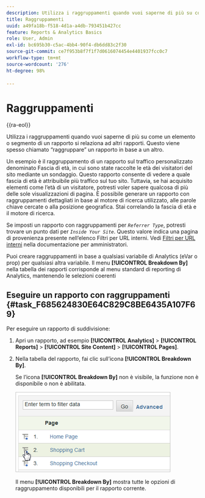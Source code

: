 ```yaml
---
description: Utilizza i raggruppamenti quando vuoi saperne di più su come un elemento o segmento di un rapporto si relaziona ad altri rapporti. Questo viene spesso chiamato “raggruppare” un rapporto in base a un altro.
title: Raggruppamenti
uuid: a49fa18b-f518-4d1a-a4db-793451b427cc
feature: Reports & Analytics Basics
role: User, Admin
exl-id: bc695b30-c5ac-4bb4-90f4-db6dd83c2f30
source-git-commit: ce7f953b8f7f1f7d0616074454e4401937fcc0c7
workflow-type: tm+mt
source-wordcount: '276'
ht-degree: 98%

---
```


# Raggruppamenti

{{ra-eol}}

Utilizza i raggruppamenti quando vuoi saperne di più su come un elemento o segmento di un rapporto si relaziona ad altri rapporti. Questo viene spesso chiamato “raggruppare” un rapporto in base a un altro.

Un esempio è il raggruppamento di un rapporto sul traffico personalizzato denominato Fascia di età, in cui sono state raccolte le età dei visitatori del sito mediante un sondaggio. Questo rapporto consente di vedere a quale fascia di età è attribuibile più traffico sul tuo sito. Tuttavia, se hai acquisito elementi come l’età di un visitatore, potresti voler sapere qualcosa di più delle sole visualizzazioni di pagina. È possibile generare un rapporto con raggruppamenti dettagliati in base al motore di ricerca utilizzato, alle parole chiave cercate o alla posizione geografica. Stai correlando la fascia di età e il motore di ricerca.

Se imposti un rapporto con raggruppamenti per *`Referrer Type`*, potresti trovare un punto dati per *`Inside Your Site`*. Questo valore indica una pagina di provenienza presente nell’elenco Filtri per URL interni. Vedi [Filtri per URL interni](/help/admin/admin/c-manage-report-suites/c-edit-report-suites/general/internal-url-filter-admin.md) nella documentazione per amministratori.

Puoi creare raggruppamenti in base a qualsiasi variabile di Analytics (eVar o prop) per qualsiasi altra variabile. Il menu **[!UICONTROL Breakdown By]** nella tabella dei rapporti corrisponde al menu standard di reporting di Analytics, mantenendo le selezioni coerenti

## Eseguire un rapporto con raggruppamenti {#task_F685624830E64C829C8BE6435A107F69}

Per eseguire un rapporto di suddivisione:

<!-- 

t_reports_breakdown.xml

 -->

1. Apri un rapporto, ad esempio **[!UICONTROL Analytics]** > **[!UICONTROL Reports]** > **[!UICONTROL Site Content]** > **[!UICONTROL Pages]**.
1. Nella tabella del rapporto, fai clic sull’icona **[!UICONTROL Breakdown By]**.

   Se l’icona **[!UICONTROL Breakdown By]** non è visibile, la funzione non è disponibile o non è abilitata.

   ![](assets/breakdown.png)

   Il menu **[!UICONTROL Breakdown By]** mostra tutte le opzioni di raggruppamento disponibili per il rapporto corrente.
